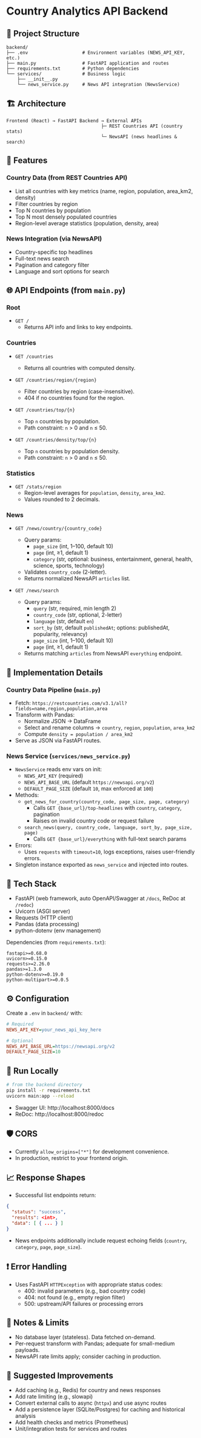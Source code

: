 # Country Analytics API Backend

## 📁 Project Structure
```
backend/
├── .env                    # Environment variables (NEWS_API_KEY, etc.)
├── main.py                 # FastAPI application and routes
├── requirements.txt        # Python dependencies
└── services/               # Business logic
    ├── __init__.py
    └── news_service.py     # News API integration (NewsService)
```

## 🏗️ Architecture
```
Frontend (React) → FastAPI Backend → External APIs
                                   ├─ REST Countries API (country stats)
                                   └─ NewsAPI (news headlines & search)
```

## 🚀 Features

### Country Data (from REST Countries API)
- List all countries with key metrics (name, region, population, area_km2, density)
- Filter countries by region
- Top N countries by population
- Top N most densely populated countries
- Region-level average statistics (population, density, area)

### News Integration (via NewsAPI)
- Country-specific top headlines
- Full-text news search
- Pagination and category filter
- Language and sort options for search

## 🌐 API Endpoints (from `main.py`)

### Root
- `GET /`
  - Returns API info and links to key endpoints.

### Countries
- `GET /countries`
  - Returns all countries with computed density.

- `GET /countries/region/{region}`
  - Filter countries by region (case-insensitive).
  - 404 if no countries found for the region.

- `GET /countries/top/{n}`
  - Top `n` countries by population.
  - Path constraint: `n` > 0 and `n` ≤ 50.

- `GET /countries/density/top/{n}`
  - Top `n` countries by population density.
  - Path constraint: `n` > 0 and `n` ≤ 50.

### Statistics
- `GET /stats/region`
  - Region-level averages for `population`, `density`, `area_km2`.
  - Values rounded to 2 decimals.

### News
- `GET /news/country/{country_code}`
  - Query params:
    - `page_size` (int, 1–100, default 10)
    - `page` (int, ≥1, default 1)
    - `category` (str, optional: business, entertainment, general, health, science, sports, technology)
  - Validates `country_code` (2-letter).
  - Returns normalized NewsAPI `articles` list.

- `GET /news/search`
  - Query params:
    - `query` (str, required, min length 2)
    - `country_code` (str, optional, 2-letter)
    - `language` (str, default `en`)
    - `sort_by` (str, default `publishedAt`; options: publishedAt, popularity, relevancy)
    - `page_size` (int, 1–100, default 10)
    - `page` (int, ≥1, default 1)
  - Returns matching `articles` from NewsAPI `everything` endpoint.

## 🔧 Implementation Details

### Country Data Pipeline (`main.py`)
- Fetch: `https://restcountries.com/v3.1/all?fields=name,region,population,area`
- Transform with Pandas:
  - Normalize JSON → DataFrame
  - Select and rename columns → `country`, `region`, `population`, `area_km2`
  - Compute `density = population / area_km2`
- Serve as JSON via FastAPI routes.

### News Service (`services/news_service.py`)
- `NewsService` reads env vars on init:
  - `NEWS_API_KEY` (required)
  - `NEWS_API_BASE_URL` (default `https://newsapi.org/v2`)
  - `DEFAULT_PAGE_SIZE` (default `10`, max enforced at `100`)
- Methods:
  - `get_news_for_country(country_code, page_size, page, category)`
    - Calls `GET {base_url}/top-headlines` with `country`, `category`, pagination
    - Raises on invalid country code or request failure
  - `search_news(query, country_code, language, sort_by, page_size, page)`
    - Calls `GET {base_url}/everything` with full-text search params
- Errors:
  - Uses `requests` with `timeout=10`, logs exceptions, raises user-friendly errors.
- Singleton instance exported as `news_service` and injected into routes.

## 🧰 Tech Stack
- FastAPI (web framework, auto OpenAPI/Swagger at `/docs`, ReDoc at `/redoc`)
- Uvicorn (ASGI server)
- Requests (HTTP client)
- Pandas (data processing)
- python-dotenv (env management)

Dependencies (from `requirements.txt`):
```
fastapi>=0.68.0
uvicorn>=0.15.0
requests>=2.26.0
pandas>=1.3.0
python-dotenv>=0.19.0
python-multipart>=0.0.5
```

## ⚙️ Configuration
Create a `.env` in `backend/` with:
```ini
# Required
NEWS_API_KEY=your_news_api_key_here

# Optional
NEWS_API_BASE_URL=https://newsapi.org/v2
DEFAULT_PAGE_SIZE=10
```

## 🚀 Run Locally
```bash
# from the backend directory
pip install -r requirements.txt
uvicorn main:app --reload
```
- Swagger UI: http://localhost:8000/docs
- ReDoc: http://localhost:8000/redoc

## 🛡️ CORS
- Currently `allow_origins=["*"]` for development convenience.
- In production, restrict to your frontend origin.

## 📈 Response Shapes
- Successful list endpoints return:
```json
{
  "status": "success",
  "results": <int>,
  "data": [ { ... } ]
}
```
- News endpoints additionally include request echoing fields (`country`, `category`, `page`, `page_size`).

## ❗ Error Handling
- Uses FastAPI `HTTPException` with appropriate status codes:
  - 400: invalid parameters (e.g., bad country code)
  - 404: not found (e.g., empty region filter)
  - 500: upstream/API failures or processing errors

## 🚦 Notes & Limits
- No database layer (stateless). Data fetched on-demand.
- Per-request transform with Pandas; adequate for small-medium payloads.
- NewsAPI rate limits apply; consider caching in production.

## 🔮 Suggested Improvements
- Add caching (e.g., Redis) for country and news responses
- Add rate limiting (e.g., slowapi)
- Convert external calls to async (`httpx`) and use async routes
- Add a persistence layer (SQLite/Postgres) for caching and historical analysis
- Add health checks and metrics (Prometheus)
- Unit/integration tests for services and routes
